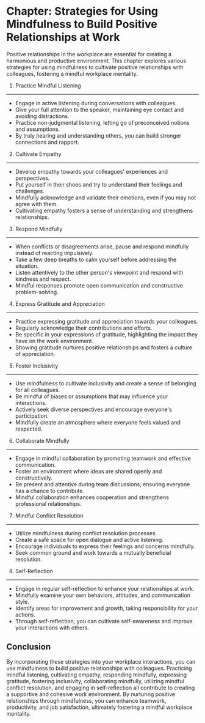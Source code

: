 Chapter: Strategies for Using Mindfulness to Build Positive Relationships at Work
=================================================================================

Positive relationships in the workplace are essential for creating a harmonious and productive environment. This chapter explores various strategies for using mindfulness to cultivate positive relationships with colleagues, fostering a mindful workplace mentality.

1. Practice Mindful Listening
-----------------------------

* Engage in active listening during conversations with colleagues.
* Give your full attention to the speaker, maintaining eye contact and avoiding distractions.
* Practice non-judgmental listening, letting go of preconceived notions and assumptions.
* By truly hearing and understanding others, you can build stronger connections and rapport.

2. Cultivate Empathy
--------------------

* Develop empathy towards your colleagues' experiences and perspectives.
* Put yourself in their shoes and try to understand their feelings and challenges.
* Mindfully acknowledge and validate their emotions, even if you may not agree with them.
* Cultivating empathy fosters a sense of understanding and strengthens relationships.

3. Respond Mindfully
--------------------

* When conflicts or disagreements arise, pause and respond mindfully instead of reacting impulsively.
* Take a few deep breaths to calm yourself before addressing the situation.
* Listen attentively to the other person's viewpoint and respond with kindness and respect.
* Mindful responses promote open communication and constructive problem-solving.

4. Express Gratitude and Appreciation
-------------------------------------

* Practice expressing gratitude and appreciation towards your colleagues.
* Regularly acknowledge their contributions and efforts.
* Be specific in your expressions of gratitude, highlighting the impact they have on the work environment.
* Showing gratitude nurtures positive relationships and fosters a culture of appreciation.

5. Foster Inclusivity
---------------------

* Use mindfulness to cultivate inclusivity and create a sense of belonging for all colleagues.
* Be mindful of biases or assumptions that may influence your interactions.
* Actively seek diverse perspectives and encourage everyone's participation.
* Mindfully create an atmosphere where everyone feels valued and respected.

6. Collaborate Mindfully
------------------------

* Engage in mindful collaboration by promoting teamwork and effective communication.
* Foster an environment where ideas are shared openly and constructively.
* Be present and attentive during team discussions, ensuring everyone has a chance to contribute.
* Mindful collaboration enhances cooperation and strengthens professional relationships.

7. Mindful Conflict Resolution
------------------------------

* Utilize mindfulness during conflict resolution processes.
* Create a safe space for open dialogue and active listening.
* Encourage individuals to express their feelings and concerns mindfully.
* Seek common ground and work towards a mutually beneficial resolution.

8. Self-Reflection
------------------

* Engage in regular self-reflection to enhance your relationships at work.
* Mindfully examine your own behaviors, attitudes, and communication style.
* Identify areas for improvement and growth, taking responsibility for your actions.
* Through self-reflection, you can cultivate self-awareness and improve your interactions with others.

Conclusion
----------

By incorporating these strategies into your workplace interactions, you can use mindfulness to build positive relationships with colleagues. Practicing mindful listening, cultivating empathy, responding mindfully, expressing gratitude, fostering inclusivity, collaborating mindfully, utilizing mindful conflict resolution, and engaging in self-reflection all contribute to creating a supportive and cohesive work environment. By nurturing positive relationships through mindfulness, you can enhance teamwork, productivity, and job satisfaction, ultimately fostering a mindful workplace mentality.
